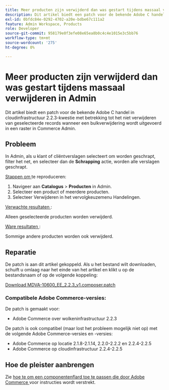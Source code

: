 ```yaml
---
title: Meer producten zijn verwijderd dan was gestart tijdens massaal verwijderen in Admin
description: Dit artikel biedt een patch voor de bekende Adobe С handel in cloudinfrastructuur 2.2.3-kwestie met betrekking tot het niet verwijderen van geselecteerde records wanneer een bulkverwijdering wordt uitgevoerd in een raster in Commerce Admin.
exl-id: 0bfdc84e-0292-4702-a20e-bdbe67c111a2
feature: Admin Workspace, Products
role: Developer
source-git-commit: 958179e0f3efe08e65ea8b0c4c4e1015e3c5bb76
workflow-type: tm+mt
source-wordcount: '275'
ht-degree: 0%

---
```


# Meer producten zijn verwijderd dan was gestart tijdens massaal verwijderen in Admin

Dit artikel biedt een patch voor de bekende Adobe С handel in cloudinfrastructuur 2.2.3-kwestie met betrekking tot het niet verwijderen van geselecteerde records wanneer een bulkverwijdering wordt uitgevoerd in een raster in Commerce Admin.

## Probleem

In Admin, als u klant of cliëntverslagen selecteert om worden geschrapt, filter het net, en selecteer dan de **Schrapping** actie, worden alle verslagen geschrapt.

<u> Stappen om </u> te reproduceren:

1. Navigeer aan **Catalogus** > **Producten** in Admin.
1. Selecteer een product of meerdere producten.
1. Selecteer Verwijderen in het vervolgkeuzemenu Handelingen.

<u> Verwachte resultaten </u>:

Alleen geselecteerde producten worden verwijderd.

<u> Ware resultaten </u>:

Sommige andere producten worden ook verwijderd.

## Reparatie

De patch is aan dit artikel gekoppeld. Als u het bestand wilt downloaden, schuift u omlaag naar het einde van het artikel en klikt u op de bestandsnaam of op de volgende koppeling:

[Download MDVA-10600\_EE\_2.2.3\_v1.composer.patch](assets/MDVA-10600_EE_2.2.3_v1.composer.patch.zip)

### Compatibele Adobe Commerce-versies:

De patch is gemaakt voor:

* Adobe Commerce over wolkeninfrastructuur 2.2.3

De patch is ook compatibel (maar lost het probleem mogelijk niet op) met de volgende Adobe Commerce-versies en -versies:

* Adobe Commerce op locatie 2.1.8-2.1.14, 2.2.0-2.2.2 en 2.2.4-2.2.5
* Adobe Commerce op cloudinfrastructuur 2.2.4-2.2.5

## Hoe de pleister aanbrengen

Zie [ hoe te om een componentenflard toe te passen die door Adobe Commerce ](/help/how-to/general/how-to-apply-a-composer-patch-provided-by-magento.md) voor instructies wordt verstrekt.
